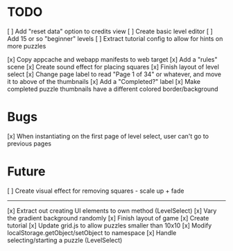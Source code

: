# TODO

[ ] Add "reset data" option to credits view
[ ] Create basic level editor
	[ ] Add 15 or so "beginner" levels
[ ] Extract tutorial config to allow for hints on more puzzles

[x] Copy appcache and webapp manifests to web target
[x] Add a "rules" scene
[x] Create sound effect for placing squares
[x] Finish layout of level select
	[x] Change page label to read "Page 1 of 34" or whatever, and
		move it to above of the thumbnails
	[x] Add a "Completed?" label
	[x] Make completed puzzle thumbnails have a different colored border/background

# Bugs

[x] When instantiating on the first page of level select, user can't go to
    previous pages

# Future

[ ] Create visual effect for removing squares
	- scale up + fade

-------------------

[x] Extract out creating UI elements to own method (LevelSelect)
[x] Vary the gradient background randomly
[x] Finish layout of game
[x] Create tutorial
[x] Update grid.js to allow puzzles smaller than 10x10
[x] Modify localStorage.getObject/setObject to namespace
[x] Handle selecting/starting a puzzle (LevelSelect)
